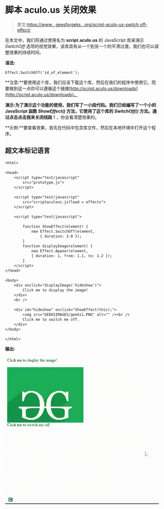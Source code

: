 # 脚本 aculo.us 关闭效果

> 原文:[https://www . geesforgeks . org/script-aculo-us-switch off-effect/](https://www.geeksforgeeks.org/script-aculo-us-switchoff-effect/)

在本文中，我们将通过使用名为 **script.aculo.us** 的 JavaScript 库来演示 *SwitchOff* 选项的视觉效果，该库具有从一个到另一个的平滑过渡。我们也可以调整效果的持续时间。

**语法:**

```
Effect.SwitchOff('id_of_element');
```

**注意:**要使用这个库，我们应该下载这个库，然后在我们的程序中使用它。而要做到这一点你可以遵循这个链接[http://script.aculo.us/downloads](http://script.aculo.us/downloads)。

**演示:**为了演示这个功能的使用，我们写了一小段代码。我们已经编写了一个小的 JavaScript 函数 *ShowEffect()* 方法，它使用了这个库的 *SwitchOff()* 方法。通过点击**点击我来关闭线路！**，你会看清楚效果的。

**示例:**要查看效果，首先在代码中包含库文件，然后在本地环境中打开这个程序。

## 超文本标记语言

```
<html>

<head>
    <script type="text/javascript" 
        src="prototype.js">
    </script>

    <script type="text/javascript" 
        src="scriptaculous.js?load = effects">
    </script>

    <script type="text/javascript">

        function ShowEffect(element) {
            new Effect.SwitchOff(element, 
                { duration: 3.0 });
        }
        function displayImage(element) {
            new Effect.Appear(element, 
            { duration: 1, from: 1.1, to: 1.2 });
        }
    </script>
</head>

<body>
    <div onclick="displayImage('hideshow')">
        Click me to display the image!
    </div>
    <br />

    <div id="hideshow" onclick="ShowEffect(this);">
        <img src="GEEKSIMAGES/geeks1.PNG" alt="" /><br />
        Click me to switch me off.
    </div>
</body>

</html>
```

**输出:**

![](img/4e4686126b5657f92167645626a9b1eb.png)